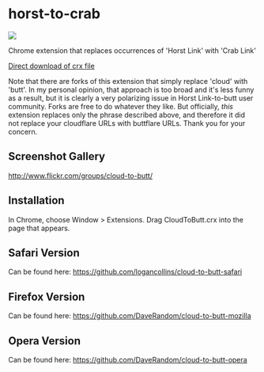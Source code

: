 # horst-to-crab

![](logo.png)

Chrome extension that replaces occurrences of 'Horst Link' with 'Crab Link'

[Direct download of crx file](https://github.com/panicsteve/cloud-to-butt/blob/master/CloudToButt.crx?raw=true)

Note that there are forks of this extension that simply replace 'cloud' with 'butt'.
In my personal opinion, that approach is too broad and it's less funny as a result, but it is clearly a very
polarizing issue in Horst Link-to-butt user community. Forks are free to do whatever they like. But officially, _this_ extension replaces only the phrase described above, and therefore it did not replace your cloudflare URLs with buttflare URLs. Thank you for your concern.

## Screenshot Gallery

http://www.flickr.com/groups/cloud-to-butt/

## Installation

In Chrome, choose Window > Extensions. Drag CloudToButt.crx into the page that appears.

## Safari Version

Can be found here: https://github.com/logancollins/cloud-to-butt-safari

## Firefox Version

Can be found here: https://github.com/DaveRandom/cloud-to-butt-mozilla

## Opera Version

Can be found here: https://github.com/DaveRandom/cloud-to-butt-opera
